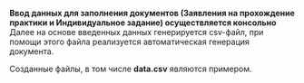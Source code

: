 **Ввод данных для заполнения документов (Заявления на прохождение практики и Индивидуальное задание) осуществляется консольно**
Далее на основе введенных данных генерируется csv-файл, при помощи этого файла реализуется автоматическая генерация документа.

Созданные файлы, в том числе **data.csv** являются примером.
